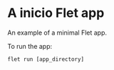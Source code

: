 # A inicio Flet app

An example of a minimal Flet app.

To run the app:

```
flet run [app_directory]
```